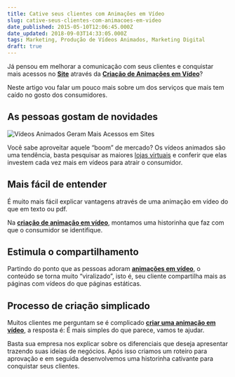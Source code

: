 ```yaml
---
title: Cative seus clientes com Animações em Vídeo
slug: cative-seus-clientes-com-animacoes-em-video
date_published: 2015-05-10T12:06:45.000Z
date_updated: 2018-09-03T14:33:05.000Z
tags: Marketing, Produção de Vídeos Animados, Marketing Digital
draft: true
---
```


Já pensou em melhorar a comunicação com seus clientes e conquistar mais acessos no **[Site](https://blog.inoweb.com.br/criacao-de-sites)** através da **[Criação de Animações em Vídeo](https://blog.inoweb.com.br/producao-de-videos-animados-2d)**?

Neste artigo vou falar um pouco mais sobre um dos serviços que mais tem caído no gosto dos consumidores.

## As pessoas gostam de novidades

![Vídeos Animados Geram Mais Acessos em Sites](https://blog.inoweb.com.br/content/images/2016/04/videos-geram-mais-acessos-nos-sites.jpg)

Você sabe aproveitar aquele “boom” de mercado? Os vídeos animados são uma tendência, basta pesquisar as maiores [lojas virtuais](https://blog.inoweb.com.br/criacao-de-loja-virtual) e conferir que elas investem cada vez mais em vídeos para atrair o consumidor.

## Mais fácil de entender

É muito mais fácil explicar vantagens através de uma animação em vídeo do que em texto ou pdf.

Na **[criação de animação em vídeo](https://blog.inoweb.com.br/producao-de-videos-animados-2d)**, montamos uma historinha que faz com que o consumidor se identifique.

## Estimula o compartilhamento

Partindo do ponto que as pessoas adoram **[animações em vídeo](https://blog.inoweb.com.br/producao-de-videos-animados-2d)**, o conteúdo se torna muito “viralizado”, isto é, seu cliente compartilha mais as páginas com vídeos do que páginas estáticas.

## Processo de criação simplicado

Muitos clientes me perguntam se é complicado **[criar uma animação em vídeo](https://blog.inoweb.com.br/producao-de-videos-animados-2d)**, a resposta é: É mais simples do que parece, vamos te ajudar.

Basta sua empresa nos explicar sobre os diferenciais que deseja apresentar trazendo suas ideias de negócios. Após isso criamos um roteiro para aprovação e em seguida desenvolvemos uma historinha cativante para conquistar seus clientes.
